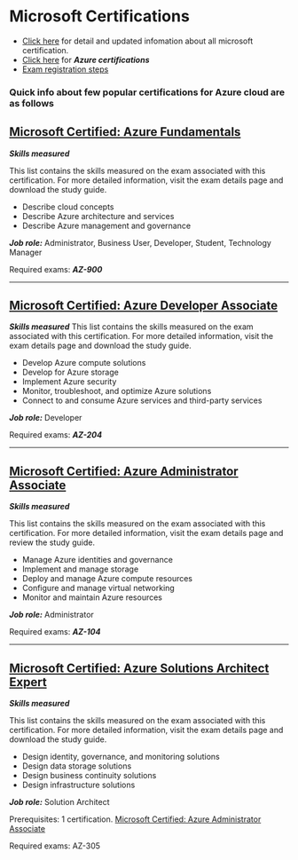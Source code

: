 # Microsoft Certifications

- [Click here](https://learn.microsoft.com/en-us/certifications/) for detail and updated infomation about all microsoft certification. 
- [Click here](https://learn.microsoft.com/en-us/certifications/browse/?type=role-based&products=azure) for ***Azure certifications***
- [Exam registration steps](https://github.com/e2eSolutionArchitect/academy/blob/main/certification-based-training-programs/azure/microsoft-certification-registration-steps.md)

### Quick info about few popular certifications for Azure cloud are as follows

## [Microsoft Certified: Azure Fundamentals](https://learn.microsoft.com/en-us/certifications/azure-fundamentals/)

***Skills measured***

This list contains the skills measured on the exam associated with this certification. For more detailed information, visit the exam details page and download the study guide.
- Describe cloud concepts
- Describe Azure architecture and services
- Describe Azure management and governance

***Job role:*** Administrator, Business User, Developer, Student, Technology Manager

Required exams: ***AZ-900***

----------------------------
## [Microsoft Certified: Azure Developer Associate](https://learn.microsoft.com/en-us/certifications/azure-developer/)

***Skills measured***
This list contains the skills measured on the exam associated with this certification. For more detailed information, visit the exam details page and download the study guide.
- Develop Azure compute solutions
- Develop for Azure storage
- Implement Azure security
- Monitor, troubleshoot, and optimize Azure solutions
- Connect to and consume Azure services and third-party services

***Job role:*** Developer

Required exams: ***AZ-204***


----------------------------
## [Microsoft Certified: Azure Administrator Associate](https://learn.microsoft.com/en-us/certifications/azure-administrator/)

***Skills measured***

This list contains the skills measured on the exam associated with this certification. For more detailed information, visit the exam details page and review the study guide.
- Manage Azure identities and governance
- Implement and manage storage
- Deploy and manage Azure compute resources
- Configure and manage virtual networking
- Monitor and maintain Azure resources

***Job role:*** Administrator

Required exams: ***AZ-104***

----------------------------

## [Microsoft Certified: Azure Solutions Architect Expert](https://learn.microsoft.com/en-us/certifications/azure-solutions-architect/)

***Skills measured***

This list contains the skills measured on the exam associated with this certification. For more detailed information, visit the exam details page and download the study guide.
- Design identity, governance, and monitoring solutions
- Design data storage solutions
- Design business continuity solutions
- Design infrastructure solutions

***Job role:*** Solution Architect

Prerequisites: 1 certification. [Microsoft Certified: Azure Administrator Associate](https://learn.microsoft.com/en-us/certifications/azure-administrator/)

Required exams: AZ-305
